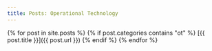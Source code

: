 ```yaml
---
title: Posts: Operational Technology
---
```


{% for post in site.posts %}
{% if post.categories contains "ot" %}
[{{ post.title }}]({{ post.url }})
{% endif %}
{% endfor %}